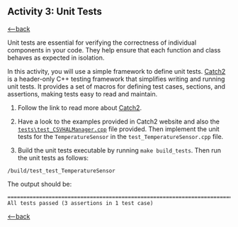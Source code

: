 ## Activity 3: Unit Tests

[<--back](./README.md)

Unit tests are essential for verifying the correctness of individual components in your code. They help ensure that each function and class behaves as expected in isolation. 

In this activity, you will use a simple framework to define unit tests. [Catch2](https://github.com/catchorg/Catch2) is a header-only C++ testing framework that simplifies writing and running unit tests. It provides a set of macros for defining test cases, sections, and assertions, making tests easy to read and maintain. 


1) Follow the link to read more about [Catch2](https://github.com/catchorg/Catch2).

2) Have a look to the examples provided in Catch2 website and also the [``tests\test_CSVHALManager.cpp``](./tests/test_CSVHALManager.cpp) file provided. Then implement the unit tests for the `TemperatureSensor` in the  `test_TemperatureSensor.cpp` file.

3) Build the unit tests executable by running ``make build_tests``. Then run the unit tests as follows:

```
/build/test_test_TemperatureSensor 
```

The output should be:

```
===============================================================================
All tests passed (3 assertions in 1 test case)

```


[<--back](./README.md)

